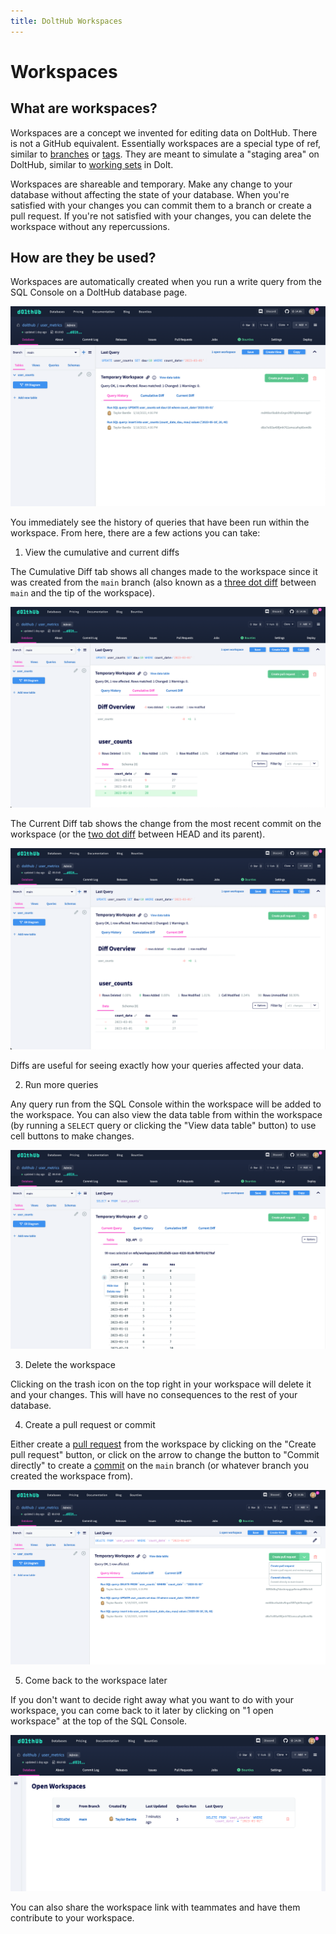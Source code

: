 ```yaml
---
title: DoltHub Workspaces
---
```


# Workspaces

## What are workspaces?

Workspaces are a concept we invented for editing data on DoltHub. There is not a GitHub equivalent. Essentially workspaces are a special type of ref, similar to [branches](../../concepts/dolt/git/branch.md) or [tags](../../cli-reference/cli.md#dolt-tag). They are meant to simulate a "staging area" on DoltHub, similar to [working sets](../../concepts/dolt/git/working-set.md) in Dolt.

Workspaces are shareable and temporary. Make any change to your database without affecting the state of your database. When you're satisfied with your changes you can commit them to a branch or create a pull request. If you're not satisfied with your changes, you can delete the workspace without any repercussions.

## How are they be used?

Workspaces are automatically created when you run a write query from the SQL Console on a DoltHub database page.

![](../../.gitbook/assets/dolthub-workspace-query-history.png)

You immediately see the history of queries that have been run within the workspace. From here, there are a few actions you can take:

1. View the cumulative and current diffs

The Cumulative Diff tab shows all changes made to the workspace since it was created from the `main` branch (also known as a [three dot diff](https://www.dolthub.com/blog/2022-11-11-two-and-three-dot-diff-and-log/#three-dot-diff) between `main` and the tip of the workspace).

![](../../.gitbook/assets/dolthub-workspace-cumulative-diff.png)

The Current Diff tab shows the change from the most recent commit on the workspace (or the [two dot diff](https://www.dolthub.com/blog/2022-11-11-two-and-three-dot-diff-and-log/#two-dot-diff) between HEAD and its parent).

![](../../.gitbook/assets/dolthub-workspace-current-diff.png)

Diffs are useful for seeing exactly how your queries affected your data.

2. Run more queries

Any query run from the SQL Console within the workspace will be added to the workspace. You can also view the data table from within the workspace (by running a `SELECT` query or clicking the "View data table" button) to use cell buttons to make changes.

![](../../.gitbook/assets/dolthub-workspace-view-table.png)

3. Delete the workspace

Clicking on the trash icon on the top right in your workspace will delete it and your changes. This will have no consequences to the rest of your database.

4. Create a pull request or commit

Either create a [pull request](../../concepts/dolthub/prs.md) from the workspace by clicking on the "Create pull request" button, or click on the arrow to change the button to "Commit directly" to create a [commit](../../concepts/dolt/git/commits.md) on the `main` branch (or whatever branch you created the workspace from).

![](../../.gitbook/assets/dolthub-workspace-button-dropdown.png)

5. Come back to the workspace later

If you don't want to decide right away what you want to do with your workspace, you can come back to it later by clicking on "1 open workspace" at the top of the SQL Console.

![](../../.gitbook/assets/dolthub-open-workspaces.png)

You can also share the workspace link with teammates and have them contribute to your workspace.
